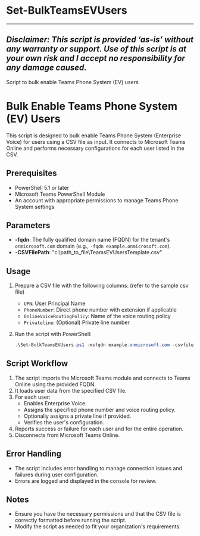 # Set-BulkTeamsEVUsers

-----------------------------------------------------------------

_*Disclaimer:* This script is provided ‘as-is’ without any warranty or support. Use of this script is at your own risk and I accept no responsibility for any damage caused._
---------------------------------------------------------------------------

Script to bulk enable Teams Phone System (EV) users

# Bulk Enable Teams Phone System (EV) Users

This script is designed to bulk enable Teams Phone System (Enterprise Voice) for users using a CSV file as input. It connects to Microsoft Teams Online and performs necessary configurations for each user listed in the CSV.

## Prerequisites

- PowerShell 5.1 or later
- Microsoft Teams PowerShell Module
- An account with appropriate permissions to manage Teams Phone System settings

## Parameters

- **-fqdn**: The fully qualified domain name (FQDN) for the tenant's `onmicrosoft.com` domain (e.g., `-fqdn example.onmicrosoft.com`).
- **-CSVFilePath**: "c:\path_to_file\TeamsEVUsersTemplate.csv"
## Usage

1. Prepare a CSV file with the following columns: (refer to the sample csv file)
   - `UPN`: User Principal Name
   - `PhoneNumber`: Direct phone number with extension if applicable
   - `OnlineVoiceRoutingPolicy`: Name of the voice routing policy
   - `Privateline`: (Optional) Private line number

2. Run the script with PowerShell:

   ```powershell
   .\Set-BulkTeamsEVUsers.ps1 -msfqdn example.onmicrosoft.com -csvfilepath "c:\path_to_file\TeamsEVUsersTemplate.csv"
   ```

## Script Workflow

1. The script imports the Microsoft Teams module and connects to Teams Online using the provided FQDN.
2. It loads user data from the specified CSV file.
3. For each user:
   - Enables Enterprise Voice.
   - Assigns the specified phone number and voice routing policy.
   - Optionally assigns a private line if provided.
   - Verifies the user's configuration.
4. Reports success or failure for each user and for the entire operation.
5. Disconnects from Microsoft Teams Online.

## Error Handling

- The script includes error handling to manage connection issues and failures during user configuration.
- Errors are logged and displayed in the console for review.

## Notes

- Ensure you have the necessary permissions and that the CSV file is correctly formatted before running the script.
- Modify the script as needed to fit your organization's requirements.
